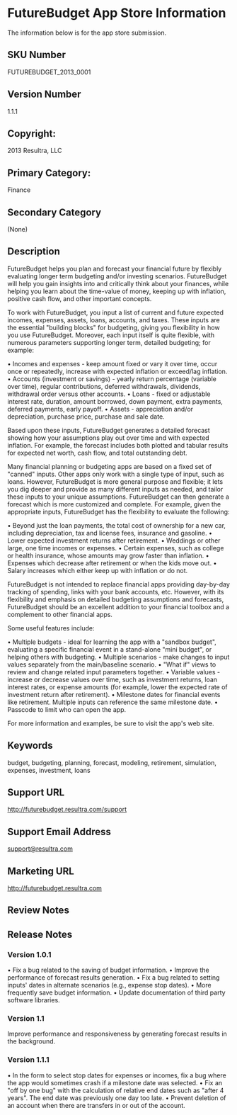 # FutureBudget App Store Information

The information below is for the app store submission.

## SKU Number

FUTUREBUDGET_2013_0001

## Version Number

1.1.1

## Copyright:

2013 Resultra, LLC

## Primary Category: 

Finance

## Secondary Category

(None)

## Description

FutureBudget helps you plan and forecast your financial future by flexibly evaluating longer term budgeting and/or investing scenarios. FutureBudget will help you gain insights into and critically think about your finances, while helping you learn about the time-value of money, keeping up with inflation, positive cash flow, and other important concepts.

To work with FutureBudget, you input a list of current and future expected incomes, expenses, assets, loans, accounts, and taxes. These inputs are the essential "building blocks" for budgeting, giving you flexibility in how you use FutureBudget. Moreover, each input itself is quite flexible, with numerous parameters supporting longer term, detailed budgeting; for example:

• Incomes and expenses - keep amount fixed or vary it over time, occur once or repeatedly, increase with expected inflation or exceed/lag inflation.
• Accounts (investment or savings) - yearly return percentage (variable over time), regular contributions, deferred withdrawals, dividends, withdrawal order versus other accounts.
• Loans - fixed or adjustable interest rate, duration, amount borrowed, down payment, extra payments, deferred payments, early payoff.
• Assets - appreciation and/or depreciation, purchase price, purchase and sale date.

Based upon these inputs, FutureBudget generates a detailed forecast showing how your assumptions play out over time and with expected inflation. For example, the forecast includes both plotted and tabular results for expected net worth, cash flow, and total outstanding debt.

Many financial planning or budgeting apps are based on a fixed set of "canned" inputs. Other apps only work with a single type of input, such as loans. However, FutureBudget is more general purpose and flexible; it lets you dig deeper and provide as many different inputs as needed, and tailor these inputs to your unique assumptions. FutureBudget can then generate a forecast which is more customized and complete. For example, given the appropriate inputs, FutureBudget has the flexibility to evaluate the following:

• Beyond just the loan payments, the total cost of ownership for a new car, including depreciation, tax and license fees, insurance and gasoline.
• Lower expected investment returns after retirement.
• Weddings or other large, one time incomes or expenses.
• Certain expenses, such as college or health insurance, whose amounts may grow faster than inflation.
• Expenses which decrease after retirement or when the kids move out.
• Salary increases which either keep up with inflation or do not.

FutureBudget is not intended to replace financial apps providing day-by-day tracking of spending, links with your bank accounts, etc. However, with its flexibility and emphasis on detailed budgeting assumptions and forecasts, FutureBudget should be an excellent addition to your financial toolbox and a complement to other financial apps.

Some useful features include:

• Multiple budgets - ideal for learning the app with a "sandbox budget", evaluating a specific financial event in a stand-alone "mini budget", or helping others with budgeting.
• Multiple scenarios - make changes to input values separately from the main/baseline scenario.
• "What if" views to review and change related input parameters together.
• Variable values - increase or decrease values over time, such as investment returns, loan interest rates, or expense amounts (for example, lower the expected rate of investment return after retirement).
• Milestone dates for financial events like retirement. Multiple inputs can reference the same milestone date.
• Passcode to limit who can open the app.

For more information and examples, be sure to visit the app's web site.

## Keywords

budget, budgeting, planning, forecast, modeling, retirement, simulation, expenses, investment, loans

## Support URL

http://futurebudget.resultra.com/support

## Support Email Address

support@resultra.com

## Marketing URL

http://futurebudget.resultra.com

## Review Notes

## Release Notes

### Version 1.0.1

• Fix a bug related to the saving of budget information.
• Improve the performance of forecast results generation.
• Fix a bug related to setting inputs' dates in alternate scenarios (e.g., expense stop dates).
• More frequently save budget information.
• Update documentation of third party software libraries.

### Version 1.1

Improve performance and responsiveness by generating forecast results in the background.

### Version 1.1.1

• In the form to select stop dates for expenses or incomes, fix a bug where the app would sometimes crash if a milestone date was selected.
• Fix an "off by one bug" with the calculation of relative end dates such as "after 4 years". The end date was previously one day too late.
• Prevent deletion of an account when there are transfers in or out of the account.






